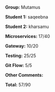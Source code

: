 **Group:** Mutamus

**Student 1:** saqeebna

**Student 2:** kharsamu

**Microservices:** 17/40

**Gateway:** 10/20

**Testing:** 25/25

**Git Flow:** 5/5

**Other Comments:** 


**Total:** 57/90

